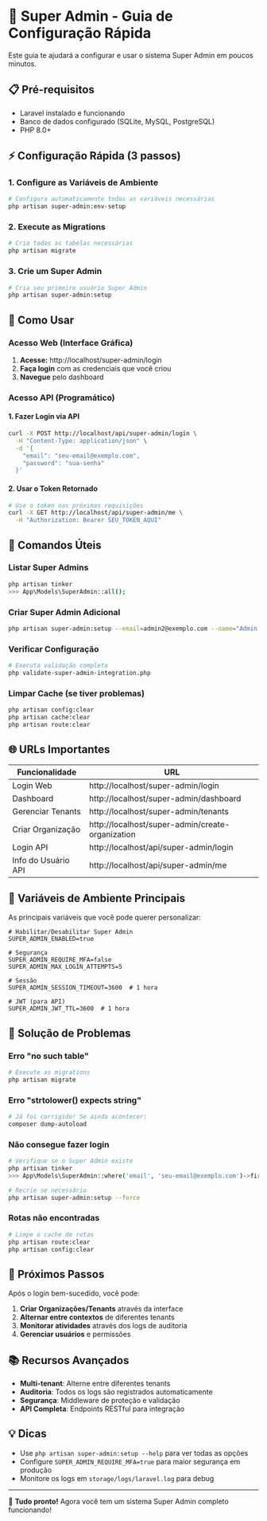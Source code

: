 # 🚀 Super Admin - Guia de Configuração Rápida

Este guia te ajudará a configurar e usar o sistema Super Admin em poucos minutos.

## 📋 Pré-requisitos

- Laravel instalado e funcionando
- Banco de dados configurado (SQLite, MySQL, PostgreSQL)
- PHP 8.0+

## ⚡ Configuração Rápida (3 passos)

### 1. Configure as Variáveis de Ambiente

```bash
# Configura automaticamente todas as variáveis necessárias
php artisan super-admin:env-setup
```

### 2. Execute as Migrations

```bash
# Cria todas as tabelas necessárias
php artisan migrate
```

### 3. Crie um Super Admin

```bash
# Cria seu primeiro usuário Super Admin
php artisan super-admin:setup
```

## 🎯 Como Usar

### Acesso Web (Interface Gráfica)

1. **Acesse:** http://localhost/super-admin/login
2. **Faça login** com as credenciais que você criou
3. **Navegue** pelo dashboard

### Acesso API (Programático)

#### 1. Fazer Login via API
```bash
curl -X POST http://localhost/api/super-admin/login \
  -H "Content-Type: application/json" \
  -d '{
    "email": "seu-email@exemplo.com",
    "password": "sua-senha"
  }'
```

#### 2. Usar o Token Retornado
```bash
# Use o token nas próximas requisições
curl -X GET http://localhost/api/super-admin/me \
  -H "Authorization: Bearer SEU_TOKEN_AQUI"
```

## 🔧 Comandos Úteis

### Listar Super Admins
```bash
php artisan tinker
>>> App\Models\SuperAdmin::all();
```

### Criar Super Admin Adicional
```bash
php artisan super-admin:setup --email=admin2@exemplo.com --name="Admin 2"
```

### Verificar Configuração
```bash
# Executa validação completa
php validate-super-admin-integration.php
```

### Limpar Cache (se tiver problemas)
```bash
php artisan config:clear
php artisan cache:clear
php artisan route:clear
```

## 🌐 URLs Importantes

| Funcionalidade | URL |
|----------------|-----|
| Login Web | http://localhost/super-admin/login |
| Dashboard | http://localhost/super-admin/dashboard |
| Gerenciar Tenants | http://localhost/super-admin/tenants |
| Criar Organização | http://localhost/super-admin/create-organization |
| Login API | http://localhost/api/super-admin/login |
| Info do Usuário API | http://localhost/api/super-admin/me |

## 🔐 Variáveis de Ambiente Principais

As principais variáveis que você pode querer personalizar:

```env
# Habilitar/Desabilitar Super Admin
SUPER_ADMIN_ENABLED=true

# Segurança
SUPER_ADMIN_REQUIRE_MFA=false
SUPER_ADMIN_MAX_LOGIN_ATTEMPTS=5

# Sessão
SUPER_ADMIN_SESSION_TIMEOUT=3600  # 1 hora

# JWT (para API)
SUPER_ADMIN_JWT_TTL=3600  # 1 hora
```

## 🚨 Solução de Problemas

### Erro "no such table"
```bash
# Execute as migrations
php artisan migrate
```

### Erro "strtolower() expects string"
```bash
# Já foi corrigido! Se ainda acontecer:
composer dump-autoload
```

### Não consegue fazer login
```bash
# Verifique se o Super Admin existe
php artisan tinker
>>> App\Models\SuperAdmin::where('email', 'seu-email@exemplo.com')->first();

# Recrie se necessário
php artisan super-admin:setup --force
```

### Rotas não encontradas
```bash
# Limpe o cache de rotas
php artisan route:clear
php artisan config:clear
```

## 🎉 Próximos Passos

Após o login bem-sucedido, você pode:

1. **Criar Organizações/Tenants** através da interface
2. **Alternar entre contextos** de diferentes tenants
3. **Monitorar atividades** através dos logs de auditoria
4. **Gerenciar usuários** e permissões

## 📚 Recursos Avançados

- **Multi-tenant**: Alterne entre diferentes tenants
- **Auditoria**: Todos os logs são registrados automaticamente
- **Segurança**: Middleware de proteção e validação
- **API Completa**: Endpoints RESTful para integração

## 💡 Dicas

- Use `php artisan super-admin:setup --help` para ver todas as opções
- Configure `SUPER_ADMIN_REQUIRE_MFA=true` para maior segurança em produção
- Monitore os logs em `storage/logs/laravel.log` para debug

---

🎯 **Tudo pronto!** Agora você tem um sistema Super Admin completo funcionando!